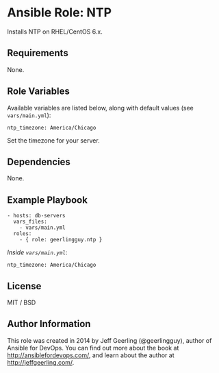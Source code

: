 # Ansible Role: NTP

Installs NTP on RHEL/CentOS 6.x.

## Requirements

None.

## Role Variables

Available variables are listed below, along with default values (see `vars/main.yml`):

    ntp_timezone: America/Chicago

Set the timezone for your server.

## Dependencies

None.

## Example Playbook

    - hosts: db-servers
      vars_files:
        - vars/main.yml
      roles:
        - { role: geerlingguy.ntp }

*Inside `vars/main.yml`*:

    ntp_timezone: America/Chicago

## License

MIT / BSD

## Author Information

This role was created in 2014 by Jeff Geerling (@geerlingguy), author of Ansible for DevOps. You can find out more about the book at http://ansiblefordevops.com/, and learn about the author at http://jeffgeerling.com/.
